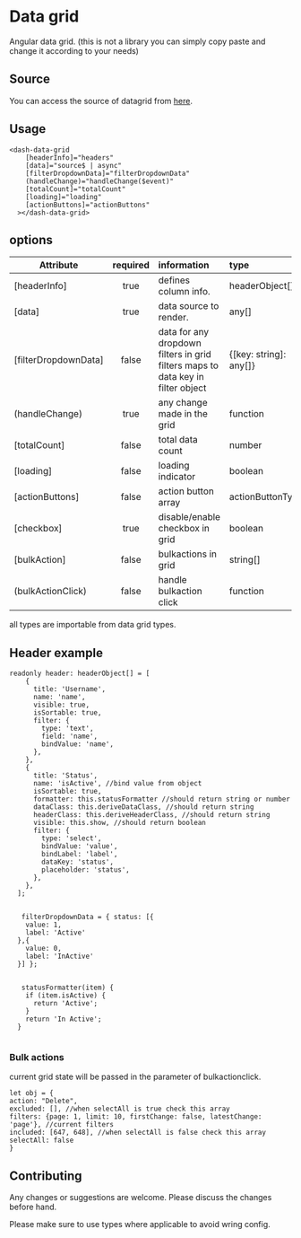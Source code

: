 
# Data grid

Angular data grid. (this is not a library you can simply copy paste and change it according to your needs)

## Source

You can access the source of datagrid from [here](https://pip.pypa.io/en/stable/).

## Usage

```
<dash-data-grid
    [headerInfo]="headers"
    [data]="source$ | async"
    [filterDropdownData]="filterDropdownData"
    (handleChange)="handleChange($event)"
    [totalCount]="totalCount"
    [loading]="loading"
    [actionButtons]="actionButtons"
  ></dash-data-grid>
```

## options

| Attribute             | required      | information                               | type |
| ----------------------|:-------------:| :-----                                    | :----------|
| [headerInfo]          | true          | defines column info.                      | headerObject[]
| [data]                | true          | data source to render.                    | any[] 
| [filterDropdownData]  | false         | data for any dropdown filters in grid filters maps to data key in filter object| {[key: string]: any[]}
| (handleChange)        | true          | any change made in the grid               | function
| [totalCount]          | false         | total data count                          | number
| [loading]             | false         | loading indicator                         | boolean
| [actionButtons]       | false         | action button array                       | actionButtonType[]
| [checkbox]            | true          | disable/enable checkbox in grid           | boolean
| [bulkAction]          | false         | bulkactions in grid                       | string[]
| (bulkActionClick)     | false         | handle bulkaction click                   | function

all types are importable from data grid types.

## Header example

```
readonly header: headerObject[] = [
    {
      title: 'Username',
      name: 'name',
      visible: true,
      isSortable: true,
      filter: {
        type: 'text',
        field: 'name',
        bindValue: 'name',
      },
    },
    {
      title: 'Status',
      name: 'isActive', //bind value from object
      isSortable: true,
      formatter: this.statusFormatter //should return string or number
      dataClass: this.deriveDataClass, //should return string
      headerClass: this.deriveHeaderClass, //should return string
      visible: this.show, //should return boolean
      filter: {
        type: 'select',
        bindValue: 'value',
        bindLabel: 'label',
        dataKey: 'status',
        placeholder: 'status',
      },
    },
  ];
  
  
   filterDropdownData = { status: [{
    value: 1,
    label: 'Active'
  },{
    value: 0,
    label: 'InActive'
  }] };

  
   statusFormatter(item) {
    if (item.isActive) {
      return 'Active';
    }
    return 'In Active';
  }
  
```

### Bulk actions
current grid state will be passed in the parameter of bulkactionclick.

```
let obj = { 
action: "Delete",
excluded: [], //when selectAll is true check this array
filters: {page: 1, limit: 10, firstChange: false, latestChange: 'page'}, //current filters
included: [647, 648], //when selectAll is false check this array
selectAll: false
}
```

## Contributing
Any changes or suggestions are welcome. Please discuss the changes before hand.

Please make sure to use types where applicable to avoid wring config.